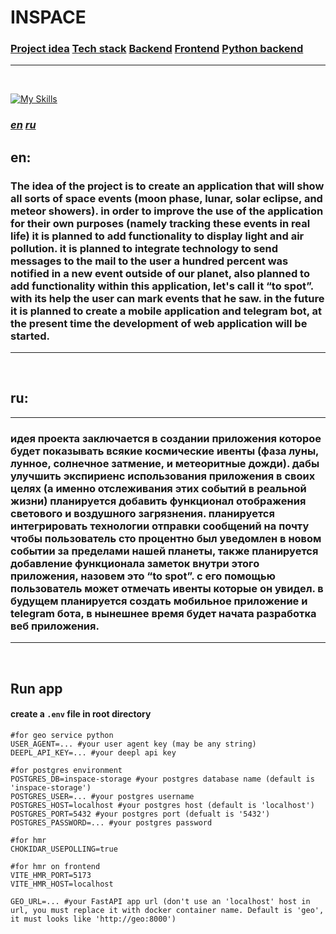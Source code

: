 # INSPACE

### <a href="#idea">Project idea</a> <a href="#stack">Tech stack</a> <a href="#backend_docs">Backend</a> <a href="#frontend">Frontend</a> <a href="#fastapi">Python backend</a>

---

<br id="stack">

[![My Skills](https://skillicons.dev/icons?i=nestjs,postgres,prisma,typescript,docker,webpack,yarn,python,fastapi,html,css,react,vite,styledcomponents)](https://skillicons.dev)

### **_<a href="#en_idea">en</a> <a href="ru_idea">ru</a>_**

## <h2 id="en_idea">en:</h2>

### The idea of the project is to create an application that will show all sorts of space events (moon phase, lunar, solar eclipse, and meteor showers). in order to improve the use of the application for their own purposes (namely tracking these events in real life) it is planned to add functionality to display light and air pollution. it is planned to integrate technology to send messages to the mail to the user a hundred percent was notified in a new event outside of our planet, also planned to add functionality within this application, let's call it “to spot”. with its help the user can mark events that he saw. in the future it is planned to create a mobile application and telegram bot, at the present time the development of web application will be started.

---

<br id="ru_idea">

## ru:

---

### идея проекта заключается в создании приложения которое будет показывать всякие космические ивенты (фаза луны, лунное, солнечное затмение, и метеоритные дожди). дабы улучшить экспириенс использования приложения в своих целях (а именно отслеживания этих событий в реальной жизни) планируется добавить функционал отображения светового и воздушного загрязнения. планируется интегрировать технологии отправки сообщений на почту чтобы пользователь сто процентно был уведомлен в новом событии за пределами нашей планеты, также планируется добавление функционала заметок внутри этого приложения, назовем это “to spot”. с его помощью пользователь может отмечать ивенты которые он увидел. в будущем планируется создать мобильное приложение и telegram бота, в нынешнее время будет начата разработка веб приложения.

---

<br id="run_app">

## Run app

#### create a `.env` file in root directory

```.env
#for geo service python
USER_AGENT=... #your user agent key (may be any string)
DEEPL_API_KEY=... #your deepl api key

#for postgres environment
POSTGRES_DB=inspace-storage #your postgres database name (default is 'inspace-storage')
POSTGRES_USER=... #your postgres username
POSTGRES_HOST=localhost #your postgres host (default is 'localhost')
POSTGRES_PORT=5432 #your postgres port (defualt is '5432')
POSTGRES_PASSWORD=... #your postgres password

#for hmr
CHOKIDAR_USEPOLLING=true

#for hmr on frontend
VITE_HMR_PORT=5173
VITE_HMR_HOST=localhost

GEO_URL=... #your FastAPI app url (don't use an 'localhost' host in url, you must replace it with docker container name. Default is 'geo', it must looks like 'http://geo:8000')
```
